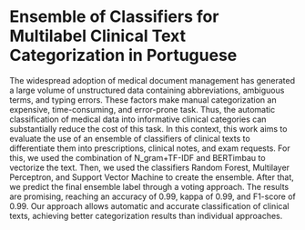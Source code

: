 # Ensemble of Classifiers for Multilabel Clinical Text Categorization in Portuguese

The widespread adoption of medical document management has generated a large volume of unstructured data containing abbreviations, ambiguous terms, and typing errors. These factors make manual categorization an expensive, time-consuming, and error-prone task. Thus, the automatic classification of medical data into informative clinical categories can substantially reduce the cost of this task. In this context, this work aims to evaluate the use of an ensemble of classifiers of clinical texts to differentiate them into prescriptions, clinical notes, and exam requests. For this, we used the combination of N_gram+TF-IDF and BERTimbau to vectorize the text. Then, we used the classifiers Random Forest, Multilayer Perceptron, and Support Vector Machine to create the ensemble. After that, we predict the final ensemble label through a voting approach. The results are promising, reaching an accuracy of 0.99, kappa of 0.99, and F1-score of 0.99. Our approach allows automatic and accurate classification of clinical texts, achieving better categorization results than individual approaches.
